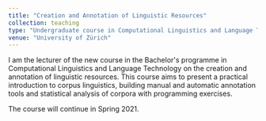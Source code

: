 ```yaml
---
title: "Creation and Annotation of Linguistic Resources"
collection: teaching
type: "Undergraduate course in Computational Linguistics and Language Technology, Spring 2020"
venue: "University of Zürich"
---
```


I am the lecturer of the new course in the Bachelor's programme in Computational Linguistics and Language Technology on the creation and annotation of linguistic resources. This course aims to present a practical introduction to corpus linguistics, building manual and automatic annotation tools and statistical analysis of corpora with programming exercises.

The course will continue in Spring 2021.
